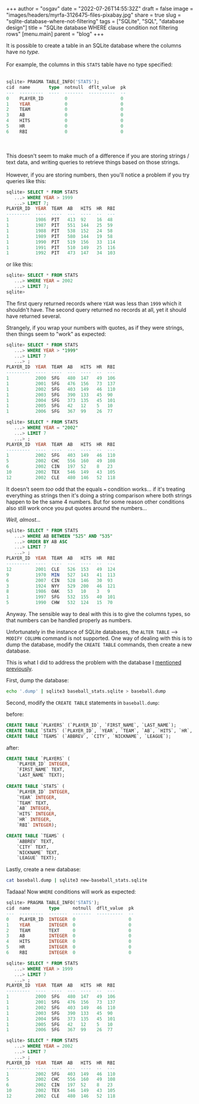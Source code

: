 
+++
author = "osgav"
date = "2022-07-26T14:55:32Z"
draft = false
image = "images/headers/myrfa-3126475-files-pixabay.jpg"
share = true
slug = "sqlite-database-where-not-filtering"
tags = ["SQLite", "SQL", "database design"]
title = "SQLite database WHERE clause condition not filtering rows"
[menu.main]
parent = "blog"
+++

It is possible to create a table in an SQLite database where the columns have no *type.*
<br><br>
For example, the columns in this `STATS` table have no type specified:
<br><br>
```sql
sqlite> PRAGMA TABLE_INFO('STATS');
cid  name       type  notnull  dflt_value  pk
---  ---------  ----  -------  ----------  --
0    PLAYER_ID        0                    0 
1    YEAR             0                    0 
2    TEAM             0                    0 
3    AB               0                    0 
4    HITS             0                    0 
5    HR               0                    0 
6    RBI              0                    0 
```
<br><br>
This doesn't seem to make much of a difference if you are storing strings / text data, and writing queries to retrieve things based on those strings.
<br><br>
However, if you are storing numbers, then you'll notice a problem if you try queries like this:

<!--more-->

```sql
sqlite> SELECT * FROM STATS
   ...> WHERE YEAR > 1999
   ...> LIMIT 7;
PLAYER_ID  YEAR  TEAM  AB   HITS  HR  RBI
---------  ----  ----  ---  ----  --  ---
1          1986  PIT   413  92    16  48 
1          1987  PIT   551  144   25  59 
1          1988  PIT   538  152   24  58 
1          1989  PIT   580  144   19  58 
1          1990  PIT   519  156   33  114
1          1991  PIT   510  149   25  116
1          1992  PIT   473  147   34  103
```

or like this:

```sql
sqlite> SELECT * FROM STATS
   ...> WHERE YEAR = 2002
   ...> LIMIT 7;
sqlite> 
```

The first query returned records where `YEAR` was less than `1999` which it shouldn't have. The second query returned no records at all, yet it should have returned several.

Strangely, if you wrap your numbers with quotes, as if they were strings, then things seem to "work" as expected:

```sql
sqlite> SELECT * FROM STATS
   ...> WHERE YEAR > "1999"
   ...> LIMIT 7
   ...> ;
PLAYER_ID  YEAR  TEAM  AB   HITS  HR  RBI
---------  ----  ----  ---  ----  --  ---
1          2000  SFG   480  147   49  106
1          2001  SFG   476  156   73  137
1          2002  SFG   403  149   46  110
1          2003  SFG   390  133   45  90 
1          2004  SFG   373  135   45  101
1          2005  SFG   42   12    5   10 
1          2006  SFG   367  99    26  77 
```

```sql
sqlite> SELECT * FROM STATS
   ...> WHERE YEAR = "2002"
   ...> LIMIT 7
   ...> ;
PLAYER_ID  YEAR  TEAM  AB   HITS  HR  RBI
---------  ----  ----  ---  ----  --  ---
1          2002  SFG   403  149   46  110
5          2002  CHC   556  160   49  108
6          2002  CIN   197  52    8   23 
10         2002  TEX   546  149   43  105
12         2002  CLE   480  146   52  118

```

It doesn't seem *too* odd that the equals `=` condition works... if it's treating everything as strings then it's doing a string comparison where both strings happen to be the same 4 numbers. But for some reason other conditions also still work once you put quotes around the numbers...

*Well, almost...*

```sql
sqlite> SELECT * FROM STATS
   ...> WHERE AB BETWEEN "525" AND "535"
   ...> ORDER BY AB ASC
   ...> LIMIT 7
   ...> ;
PLAYER_ID  YEAR  TEAM  AB   HITS  HR  RBI
---------  ----  ----  ---  ----  --  ---
12         2001  CLE   526  153   49  124
9          1970  MIN   527  143   41  113
6          2007  CIN   528  146   30  93 
3          1924  NYY   529  200   46  121
8          1986  OAK   53   10    3   9  
1          1997  SFG   532  155   40  101
5          1990  CHW   532  124   15  70
```

Anyway. The sensible way to deal with this is to give the columns types, so that numbers can be handled properly as numbers.

Unfortunately in the instance of SQLite databases, the `ALTER TABLE` --> `MODIFY COLUMN` command is not supported. One way of dealing with this is to dump the database, modify the `CREATE TABLE` commands, then create a new database. 

This is what I did to address the problem with the database I [mentioned previously](/post/weeknotes-2022-29.html).

First, dump the database:

```bash
echo '.dump' | sqlite3 baseball_stats.sqlite > baseball.dump
```

Second, modify the `CREATE TABLE` statements in `baseball.dump`:

before:
```sql
CREATE TABLE `PLAYERS` (`PLAYER_ID`, `FIRST_NAME`, `LAST_NAME`);
CREATE TABLE `STATS` (`PLAYER_ID`, `YEAR`, `TEAM`, `AB`, `HITS`, `HR`, `RBI`);
CREATE TABLE `TEAMS` (`ABBREV`, `CITY`, `NICKNAME`, `LEAGUE`);

```

after:
```sql
CREATE TABLE `PLAYERS` (
    `PLAYER_ID` INTEGER, 
    `FIRST_NAME` TEXT, 
    `LAST_NAME` TEXT);
	
CREATE TABLE `STATS` (
    `PLAYER_ID` INTEGER, 
    `YEAR` INTEGER, 
    `TEAM` TEXT, 
    `AB` INTEGER, 
    `HITS` INTEGER, 
    `HR` INTEGER, 
    `RBI` INTEGER);

CREATE TABLE `TEAMS` (
    `ABBREV` TEXT, 
    `CITY` TEXT, 
    `NICKNAME` TEXT, 
    `LEAGUE` TEXT);

```

Lastly, create a new database:

```bash
cat baseball.dump | sqlite3 new-baseball_stats.sqlite
```

Tadaaa! Now `WHERE` conditions will work as expected:

```sql
sqlite> PRAGMA TABLE_INFO('STATS');
cid  name       type     notnull  dflt_value  pk
---  ---------  -------  -------  ----------  --
0    PLAYER_ID  INTEGER  0                    0 
1    YEAR       INTEGER  0                    0 
2    TEAM       TEXT     0                    0 
3    AB         INTEGER  0                    0 
4    HITS       INTEGER  0                    0 
5    HR         INTEGER  0                    0 
6    RBI        INTEGER  0                    0 
```

```sql
sqlite> SELECT * FROM STATS
   ...> WHERE YEAR > 1999
   ...> LIMIT 7
   ...> ;
PLAYER_ID  YEAR  TEAM  AB   HITS  HR  RBI
---------  ----  ----  ---  ----  --  ---
1          2000  SFG   480  147   49  106
1          2001  SFG   476  156   73  137
1          2002  SFG   403  149   46  110
1          2003  SFG   390  133   45  90 
1          2004  SFG   373  135   45  101
1          2005  SFG   42   12    5   10 
1          2006  SFG   367  99    26  77 
```

```sql
sqlite> SELECT * FROM STATS
   ...> WHERE YEAR = 2002
   ...> LIMIT 7
   ...> ;
PLAYER_ID  YEAR  TEAM  AB   HITS  HR  RBI
---------  ----  ----  ---  ----  --  ---
1          2002  SFG   403  149   46  110
5          2002  CHC   556  160   49  108
6          2002  CIN   197  52    8   23 
10         2002  TEX   546  149   43  105
12         2002  CLE   480  146   52  118
```

